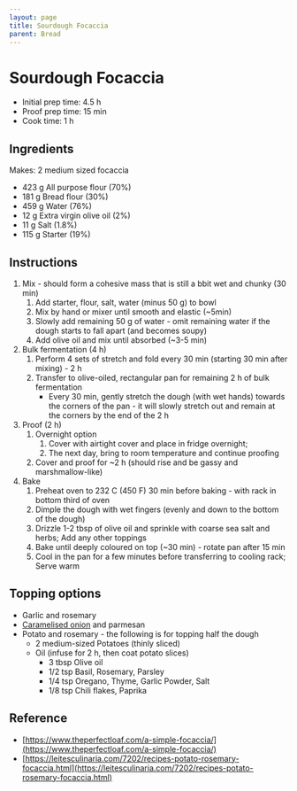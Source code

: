 ```yaml
---
layout: page
title: Sourdough Focaccia
parent: Bread
---
```


# Sourdough Focaccia

- Initial prep time: 4.5 h
- Proof prep time: 15 min
- Cook time: 1 h

## Ingredients

Makes: 2 medium sized focaccia

- 423 g All purpose flour (70%)
- 181 g Bread flour (30%)
- 459 g Water (76%)
- 12 g Extra virgin olive oil (2%)
- 11 g Salt (1.8%)
- 115 g Starter (19%)

## Instructions

1. Mix - should form a cohesive mass that is still a bbit wet and chunky (30 min)
   1. Add starter, flour, salt, water (minus 50 g) to bowl
   2. Mix by hand or mixer until smooth and elastic (~5min)
   3. Slowly add remaining 50 g of water - omit remaining water if the dough starts to fall apart (and becomes soupy)
   4. Add olive oil and mix until absorbed (~3-5 min)
2. Bulk fermentation (4 h)
   1. Perform 4 sets of stretch and fold every 30 min (starting 30 min after mixing) - 2 h
   2. Transfer to olive-oiled, rectangular pan for remaining 2 h of bulk fermentation
      - Every 30 min, gently stretch the dough (with wet hands) towards the corners of the pan - it will slowly stretch out and remain at the corners by the end of the 2 h
3. Proof (2 h)
   1. Overnight option
      1. Cover with airtight cover and place in fridge overnight;
      2. The next day, bring to room temperature and continue proofing
   2. Cover and proof for ~2 h (should rise and be gassy and marshmallow-like)
4. Bake
   1. Preheat oven to 232 C (450 F) 30 min before baking - with rack in bottom third of oven
   2. Dimple the dough with wet fingers (evenly and down to the bottom of the dough)
   3. Drizzle 1-2 tbsp of olive oil and sprinkle with coarse sea salt and herbs; Add any other toppings
   4. Bake until deeply coloured on top (~30 min) - rotate pan after 15 min
   5. Cool in the pan for a few minutes before transferring to cooling rack; Serve warm

## Topping options

- Garlic and rosemary
- [Caramelised onion](../../caramelised_onions.md) and parmesan
- Potato and rosemary - the following is for topping half the dough
  - 2 medium-sized Potatoes (thinly sliced)
  - Oil (infuse for 2 h, then coat potato slices)
    - 3 tbsp Olive oil
    - 1/2 tsp Basil, Rosemary, Parsley
    - 1/4 tsp Oregano, Thyme, Garlic Powder, Salt
    - 1/8 tsp Chili flakes, Paprika

## Reference

- [https://www.theperfectloaf.com/a-simple-focaccia/](https://www.theperfectloaf.com/a-simple-focaccia/)
- [https://leitesculinaria.com/7202/recipes-potato-rosemary-focaccia.html](https://leitesculinaria.com/7202/recipes-potato-rosemary-focaccia.html)
